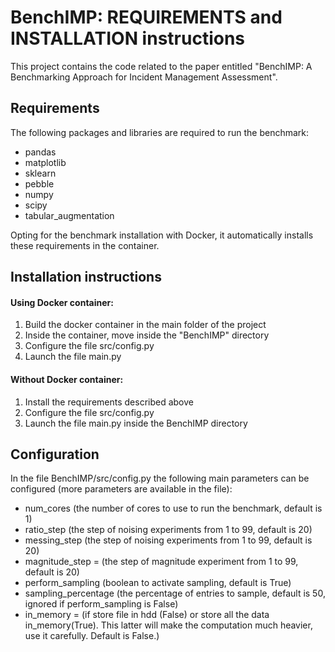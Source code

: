 # BenchIMP: REQUIREMENTS and INSTALLATION instructions

This project contains the code related to the paper entitled "BenchIMP: A Benchmarking Approach for Incident Management Assessment".

## Requirements

The following packages and libraries are required to run the benchmark:
- pandas
- matplotlib
- sklearn
- pebble
- numpy
- scipy
- tabular_augmentation

Opting for the benchmark installation with Docker, it automatically installs these requirements in the container.

## Installation instructions

#### Using Docker container:

1) Build the docker container in the main folder of the project
2) Inside the container, move inside the "BenchIMP" directory
3) Configure the file src/config.py
4) Launch the file main.py

#### Without Docker container:

1) Install the requirements described above
2) Configure the file src/config.py
3) Launch the file main.py inside the BenchIMP directory

## Configuration

In the file BenchIMP/src/config.py the following main parameters can be configured (more parameters are available in the file):

- num_cores (the number of cores to use to run the benchmark, default is 1)
- ratio_step (the step of noising experiments from 1 to 99, default is 20)
- messing_step (the step of noising experiments from 1 to 99, default is 20)
- magnitude_step = (the step of magnitude experiment from 1 to 99, default is 20)
- perform_sampling (boolean to activate sampling, default is True)
- sampling_percentage (the percentage of entries to sample, default is 50, ignored if perform_sampling is False)
- in_memory = (if store file in hdd (False) or store all the data in_memory(True). This latter will make the computation much heavier, use it carefully. Default is False.)
